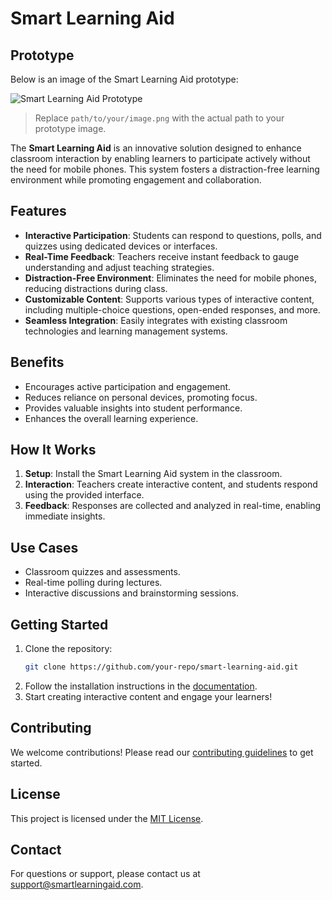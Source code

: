 # Smart Learning Aid
## Prototype

Below is an image of the Smart Learning Aid prototype:

![Smart Learning Aid Prototype](path/to/your/image.png)

> Replace `path/to/your/image.png` with the actual path to your prototype image.

The **Smart Learning Aid** is an innovative solution designed to enhance classroom interaction by enabling learners to participate actively without the need for mobile phones. This system fosters a distraction-free learning environment while promoting engagement and collaboration.

## Features

- **Interactive Participation**: Students can respond to questions, polls, and quizzes using dedicated devices or interfaces.
- **Real-Time Feedback**: Teachers receive instant feedback to gauge understanding and adjust teaching strategies.
- **Distraction-Free Environment**: Eliminates the need for mobile phones, reducing distractions during class.
- **Customizable Content**: Supports various types of interactive content, including multiple-choice questions, open-ended responses, and more.
- **Seamless Integration**: Easily integrates with existing classroom technologies and learning management systems.

## Benefits

- Encourages active participation and engagement.
- Reduces reliance on personal devices, promoting focus.
- Provides valuable insights into student performance.
- Enhances the overall learning experience.

## How It Works

1. **Setup**: Install the Smart Learning Aid system in the classroom.
2. **Interaction**: Teachers create interactive content, and students respond using the provided interface.
3. **Feedback**: Responses are collected and analyzed in real-time, enabling immediate insights.



## Use Cases

- Classroom quizzes and assessments.
- Real-time polling during lectures.
- Interactive discussions and brainstorming sessions.

## Getting Started

1. Clone the repository:
    ```bash
    git clone https://github.com/your-repo/smart-learning-aid.git
    ```
2. Follow the installation instructions in the [documentation](docs/installation.md).
3. Start creating interactive content and engage your learners!

## Contributing

We welcome contributions! Please read our [contributing guidelines](CONTRIBUTING.md) to get started.

## License

This project is licensed under the [MIT License](LICENSE).

## Contact

For questions or support, please contact us at [support@smartlearningaid.com](mailto:support@smartlearningaid.com).
